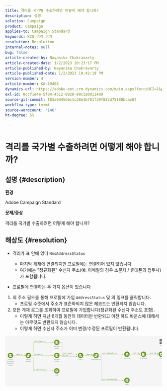 ```yaml
---
title: 격리를 국가별 수출하려면 어떻게 해야 합니까?
description: 설명
solution: Campaign
product: Campaign
applies-to: Campaign Standard
keywords: KCS,격리 국가
resolution: Resolution
internal-notes: null
bug: false
article-created-by: Nayanika Chakravarty
article-created-date: 1/2/2023 10:23:17 PM
article-published-by: Nayanika Chakravarty
article-published-date: 1/2/2023 10:42:19 PM
version-number: 4
article-number: KA-19408
dynamics-url: https://adobe-ent.crm.dynamics.com/main.aspx?forceUCI=1&pagetype=entityrecord&etn=knowledgearticle&id=94c3250c-ec8a-ed11-81ac-6045bd006c82
exl-id: 0ccf1e4e-5f84-4512-8828-90c1a0d11488
source-git-commit: f03a9d45b6c1c28e3b701f39f022d75180bcac0f
workflow-type: tm+mt
source-wordcount: '146'
ht-degree: 6%

---
```


# 격리를 국가별 수출하려면 어떻게 해야 합니까?

## 설명 {#description}


<b>환경</b>

Adobe Campaign Standard

<b>문제/증상</b>

격리를 국가별 수출하려면 어떻게 해야 합니까?


## 해상도 {#resolution}


- 격리가 표 안에 있다 `NmsAddressStatus`
   - 마지막 게재에 연결되지만 프로필에는 연결되어 있지 않습니다.
   - 여기에는 &quot;정규화된&quot; 수신자 주소(예: 이메일의 경우 소문자 / 휴대폰의 접두사) 가 포함됩니다.


- 프로필에 연결하는 두 가지 옵션이 있습니다


1. 의 주소 필드를 통해 프로필에 가입 `AddressStatus` 및 의 링크를 클릭합니다.
   - 프로필 수준에서 주소가 표준화되지 않은 레코드는 반환되지 않습니다.
2. 모든 게재 로그를 조회하여 프로필에 가입합니다(정규화된 수신자 주소도 포함).
   - 이렇게 하면 지난 6개월 동안의 데이터만 반환되고 이전 하드 바운스에 대해서는 아무것도 반환되지 않습니다.
   - 이렇게 하면 수신자 주소가 이미 변경/수정된 프로필이 반환됩니다.


![](assets/9aa27d94-2bce-ec11-a7b5-0022480a8e40.png)
